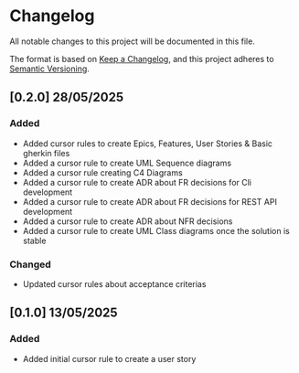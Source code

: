 # Changelog

All notable changes to this project will be documented in this file.

The format is based on [Keep a Changelog](https://keepachangelog.com/en/1.1.0/),
and this project adheres to [Semantic Versioning](https://semver.org/spec/v2.0.0.html).

## [0.2.0] 28/05/2025

### Added

- Added cursor rules to create Epics, Features, User Stories & Basic gherkin files
- Added a cursor rule to create UML Sequence diagrams
- Added a cursor rule creating C4 Diagrams
- Added a cursor rule to create ADR about FR decisions for Cli development
- Added a cursor rule to create ADR about FR decisions for REST API development
- Added a cursor rule to create ADR about NFR decisions
- Added a cursor rule to create UML Class diagrams once the solution is stable

### Changed

- Updated cursor rules about acceptance criterias

## [0.1.0] 13/05/2025

### Added

- Added initial cursor rule to create a user story